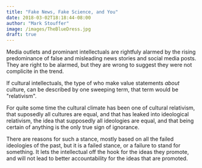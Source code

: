 ```yaml
---
title: "Fake News, Fake Science, and You"
date: 2018-03-02T18:18:44-08:00
author: "Mark Stouffer"
image: /images/TheBlueDress.jpg
draft: true
---
```

Media outlets and prominant intellectuals are rightfuly alarmed by the rising predominance of false and misleading news stories and social media posts. They are right to be alarmed, but they are wrong to suggest they were not complicite in the trend.

If cultural intellectuals, the type of who make value statements *about* culture, can be described by one sweeping term, that term would be "relativism".

For quite some time the cultural climate has been one of cultural relativism, that suposedly all cultures are equal, and that has leaked into ideological relativism, the idea that supposedly all ideologies are equal, and that being certain of anything is the only true sign of ignorance.

There are reasons for such a stance, mostly based on all the failed ideologies of the past, but it is a failed stance, or a failure to stand for something. It lets the intellectual off the hook for the ideas they promote, and will not lead to better accountability for the ideas that are promoted.

